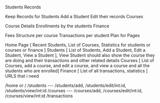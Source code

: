 Students Records

Keep Records for Students
Add a Student
Edit their records
Courses

Course Details
Enrollments by the students
Finance

Fees Structure per course
Transactions per student
Plan for Pages

Home Page [ Recent Students, List of Courses, Statistics for students or courses or finance ]
Students [ List of Students, Add a Student, Edit a Student, View a Student ], View Student should also show the course they are doing and their transactions and other related details
Courses [ List of Courses, add a course, and edit a course, and view a course and all the students who are enrolled]
Finance [ List of all transactions, statistics ]
URLS that i need

/home or /
/students --- /students/add, /students/edit/int:id, /students/view/int:id
/courses --- /courses/add, /courses/edit/int:id, /courses/view/int:id
/transactions